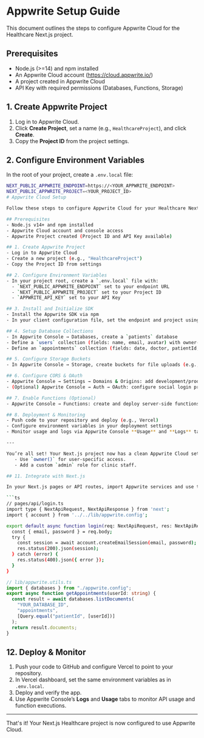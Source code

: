 # Appwrite Setup Guide

This document outlines the steps to configure Appwrite Cloud for the Healthcare Next.js project.

## Prerequisites

- Node.js (>=14) and npm installed
- An Appwrite Cloud account (https://cloud.appwrite.io/)
- A project created in Appwrite Cloud
- API Key with required permissions (Databases, Functions, Storage)

## 1. Create Appwrite Project

1. Log in to Appwrite Cloud.
2. Click **Create Project**, set a name (e.g., `HealthcareProject`), and click **Create**.
3. Copy the **Project ID** from the project settings.

## 2. Configure Environment Variables

In the root of your project, create a `.env.local` file:

````bash
NEXT_PUBLIC_APPWRITE_ENDPOINT=https://<YOUR_APPWRITE_ENDPOINT>
NEXT_PUBLIC_APPWRITE_PROJECT=<YOUR_PROJECT_ID>
# Appwrite Cloud Setup

Follow these steps to configure Appwrite Cloud for your Healthcare Next.js project. All code samples have been removed for clarity.

## Prerequisites
- Node.js v14+ and npm installed
- Appwrite Cloud account and console access
- Appwrite Project created (Project ID and API Key available)

## 1. Create Appwrite Project
- Log in to Appwrite Cloud
- Create a new project (e.g., "HealthcareProject")
- Copy the Project ID from settings

## 2. Configure Environment Variables
- In your project root, create a `.env.local` file with:
  - `NEXT_PUBLIC_APPWRITE_ENDPOINT` set to your endpoint URL
  - `NEXT_PUBLIC_APPWRITE_PROJECT` set to your Project ID
  - `APPWRITE_API_KEY` set to your API Key

## 3. Install and Initialize SDK
- Install the Appwrite SDK via npm
- In your client configuration file, set the endpoint and project using environment variables

## 4. Setup Database Collections
- In Appwrite Console → Databases, create a `patients` database
- Define a `users` collection (fields: name, email, avatar) with owner-only permissions
- Define an `appointments` collection (fields: date, doctor, patientId, notes) with role-based access for users and administrators

## 5. Configure Storage Buckets
- In Appwrite Console → Storage, create buckets for file uploads (e.g., patient-files)

## 6. Configure CORS & OAuth
- Appwrite Console → Settings → Domains & Origins: add development/production domains
- (Optional) Appwrite Console → Auth → OAuth: configure social login providers

## 7. Enable Functions (Optional)
- Appwrite Console → Functions: create and deploy server-side functions as needed

## 8. Deployment & Monitoring
- Push code to your repository and deploy (e.g., Vercel)
- Configure environment variables in your deployment settings
- Monitor usage and logs via Appwrite Console **Usage** and **Logs** tabs

---

You’re all set! Your Next.js project now has a clean Appwrite Cloud setup.
   - Use `owner()` for user-specific access.
   - Add a custom `admin` role for clinic staff.

## 11. Integrate with Next.js

In your Next.js pages or API routes, import Appwrite services and use them as follows:

```ts
// pages/api/login.ts
import type { NextApiRequest, NextApiResponse } from 'next';
import { account } from '../../lib/appwrite.config';

export default async function login(req: NextApiRequest, res: NextApiResponse) {
  const { email, password } = req.body;
  try {
    const session = await account.createEmailSession(email, password);
    res.status(200).json(session);
  } catch (error) {
    res.status(400).json({ error });
  }
}
````

```ts
// lib/appwrite.utils.ts
import { databases } from "./appwrite.config";
export async function getAppointments(userId: string) {
  const result = await databases.listDocuments(
    "YOUR_DATABASE_ID",
    "appointments",
    [Query.equal("patientId", [userId])]
  );
  return result.documents;
}
```

## 12. Deploy & Monitor

1. Push your code to GitHub and configure Vercel to point to your repository.
2. In Vercel dashboard, set the same environment variables as in `.env.local`.
3. Deploy and verify the app.
4. Use Appwrite Console’s **Logs** and **Usage** tabs to monitor API usage and function executions.

---

That's it! Your Next.js Healthcare project is now configured to use Appwrite Cloud.
